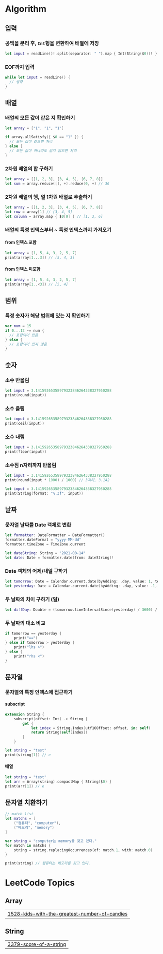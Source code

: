 # Algorithm

## 입력

### 공백을 분리 후, `Int`형을 변환하여 배열에 저장
```swift
let input = readLine()!.split(separator: " ").map { Int(String($0))! }
```

### EOF까지 입력
```swift
while let input = readLine() {
  // 생략
}
```

## 배열

### 배열의 모든 값이 같은 지 확인하기
```swift
let array = ["1", "1", "1"]

if array.allSatisfy({ $0 == "1" }) {
  // 모든 값이 같으면 처리
} else {
  // 모든 값이 하나라도 같지 않으면 처리
}
```

### 2차원 배열의 합 구하기
```swift
let array = [[1, 2, 3], [3, 4, 5], [6, 7, 8]]
let sum = array.reduce([], +).reduce(0, +) // 36
```

### 2차원 배열의 행, 열 1차원 배열로 추출하기
```swift
let array = [[1, 2, 3], [3, 4, 5], [6, 7, 8]]
let row = array[1] // [3, 4, 5]
let column = array.map { $0[0] } // [1, 3, 6]
```

### 배열의 특정 인덱스부터 ~ 특정 인덱스까지 가져오기

#### from 인덱스 포함
```swift
let array = [1, 5, 4, 3, 2, 5, 7]
print(array[1...3]) // [5, 4, 3]
```

#### from 인덱스 미포함
```swift
let array = [1, 5, 4, 3, 2, 5, 7]
print(array[1..<3]) // [5, 4]
```

## 범위

### 특정 숫자가 해당 범위에 있는 지 확인하기
```swift
var num = 15
if 0...12 ~= num {
  // 포함되어 있음
} else {
  // 포함되어 있지 않음
}
```

## 숫자

### 소수 반올림

```swift
let input = 3.14159265358979323846264338327950288
print(round(input))
```

### 소수 올림

```swift
let input = 3.14159265358979323846264338327950288
print(ceil(input))
```

### 소수 내림

```swift
let input = 3.14159265358979323846264338327950288
print(floor(input))
```

### 소수점 n자리까지 반올림

```swift
let input = 3.14159265358979323846264338327950288
print(round(input * 1000) / 1000) // 3자리, 3.142
```

```swift
let input = 3.14159265358979323846264338327950288
print(String(format: "%.3f", input))
```

## 날짜

### 문자열 날짜를 Date 객체로 변환

```swift
let formatter: DateFormatter = DateFormatter()
formatter.dateFormat = "yyyy-MM-dd"
formatter.timeZone = TimeZone.current

let dateString: String = "2021-08-14"
let date: Date = formatter.date(from: dateString)!
```

### Date 객체의 어제/내일 구하기

```swift
let tomorrow: Date = Calendar.current.date(byAdding: .day, value: 1, to: date)!
let yesterday: Date = Calendar.current.date(byAdding: .day, value: -1, to: date)!
```

### 두 날짜의 차이 구하기 (일)

```swift
let diffDay: Double = (tomorrow.timeIntervalSince(yesterday) / 3600) / 24
```

### 두 날짜의 대소 비교

```swift
if tomorrow == yesterday {
    print("==")
} else if tomorrow > yesterday {
    print("lhs >")
} else {
    print("rhs <")
}
```

## 문자열

### 문자열의 특정 인덱스에 접근하기

#### subscript
```swift
extension String {
    subscript(offset: Int) -> String {
        get {
            let index = String.Index(utf16Offset: offset, in: self)
            return String(self[index])
        }
    }
```

```swift
let string = "test"
print(string[1]) // e
```

#### 배열
```swift
let string = "test"
let arr = Array(string).compactMap { String($0) }
print(arr[1]) // e
```

## 문자열 치환하기

```swift
// match list
let matchs = [
    ("컴퓨터", "computer"),
    ("메모리", "memory")
]

var string = "computer는 memory를 갖고 있다."
for match in matchs {
    string = string.replacingOccurrences(of: match.1, with: match.0)
}

print(string) // 컴퓨터는 메모리를 갖고 있다.
```
<!---LeetCode Topics Start-->
# LeetCode Topics
## Array
|  |
| ------- |
| [1528-kids-with-the-greatest-number-of-candies](https://github.com/jwonyLee/Algorithm/tree/master/1528-kids-with-the-greatest-number-of-candies) |
## String
|  |
| ------- |
| [3379-score-of-a-string](https://github.com/jwonyLee/Algorithm/tree/master/3379-score-of-a-string) |
<!---LeetCode Topics End-->